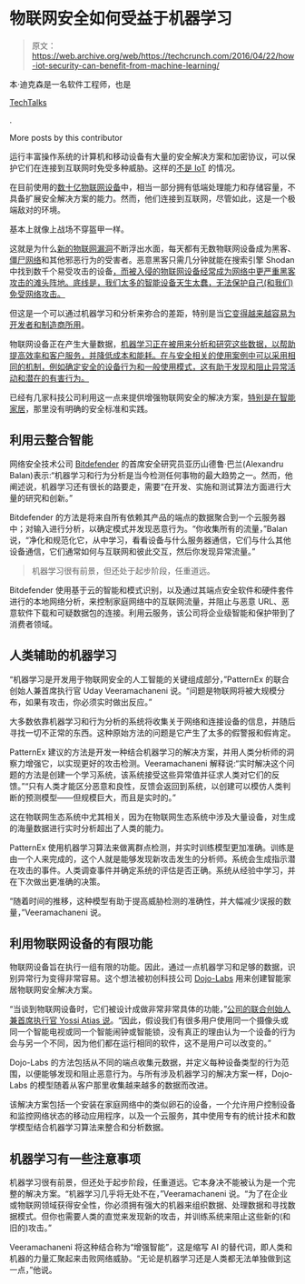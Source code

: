 # 物联网安全如何受益于机器学习 

> 原文：<https://web.archive.org/web/https://techcrunch.com/2016/04/22/how-iot-security-can-benefit-from-machine-learning/>

本·迪克森是一名软件工程师，也是

[TechTalks](https://web.archive.org/web/20221215215026/https://bdtechtalks.com/)

.

More posts by this contributor

运行丰富操作系统的计算机和移动设备有大量的安全解决方案和加密协议，可以保护它们在连接到互联网时免受多种威胁。这样的[不是 IoT](https://web.archive.org/web/20221215215026/https://bendeetech.wordpress.com/2016/04/06/your-smarthome-is-dumber-than-you-think/) 的情况。

在目前使用的[数十亿物联网设备](https://web.archive.org/web/20221215215026/http://www.gartner.com/newsroom/id/3165317)中，相当一部分拥有低端处理能力和存储容量，不具备扩展安全解决方案的能力。然而，他们连接到互联网，尽管如此，这是一个极端敌对的环境。

基本上就像上战场不穿盔甲一样。

这就是为什么[新的物联网漏洞](https://web.archive.org/web/20221215215026/https://techcrunch.com/2015/10/24/why-iot-security-is-so-critical/)不断浮出水面，每天都有无数物联网设备成为黑客、[僵尸网络](https://web.archive.org/web/20221215215026/https://bendeetech.wordpress.com/2016/01/28/all-you-need-to-know-about-botnets/)和其他邪恶行为的受害者。恶意黑客只需几分钟就能在搜索引擎 Shodan 中找到数千个易受攻击的设备[，而被入侵的物联网设备经常成为网络中更严重黑客攻击的滩头阵地。底线是，我们太多的智能设备天生太蠢，无法保护自己(和我们)免受网络攻击。](https://web.archive.org/web/20221215215026/http://www.zdnet.com/article/shodan-the-iot-search-engine-which-shows-us-sleeping-kids-and-how-we-throw-away-our-privacy/)

但这是一个可以通过机器学习和分析来弥合的差距，特别是当[它变得越来越容易为开发者和制造商所用](https://web.archive.org/web/20221215215026/http://www.huffingtonpost.com/laura-dambrosio/machine-learning-as-a-ser_b_9548962.html)。

物联网设备正在产生大量数据，[机器学习正在被用来分析和研究这些数据，以帮助提高效率和客户服务，并降低成本和能耗。在与安全相关的使用案例中可以采用相同的机制，例如确定安全的设备行为和一般使用模式，这有助于发现和阻止异常活动和潜在的有害行为。](https://web.archive.org/web/20221215215026/https://dzone.com/articles/how-machine-learning-service-0)

已经有几家科技公司利用这一点来提供增强物联网安全的解决方案，[特别是在智能家居](https://web.archive.org/web/20221215215026/https://bendeetech.wordpress.com/2015/12/14/why-you-need-to-worry-about-your-smart-homes-security/)，那里没有明确的安全标准和实践。

## 利用云整合智能

网络安全技术公司 [Bitdefender](https://web.archive.org/web/20221215215026/http://www.bitdefender.com/) 的首席安全研究员亚历山德鲁·巴兰(Alexandru Balan)表示:“机器学习和行为分析是当今检测任何事物的最大趋势之一。然而，他阐述说，机器学习还有很长的路要走，需要“在开发、实施和测试算法方面进行大量的研究和创新。”

Bitdefender 的方法是将来自所有依赖其产品的端点的数据聚合到一个云服务器中；对输入进行分析，以确定模式并发现恶意行为。“你收集所有的流量，”Balan 说，“净化和规范化它，从中学习，看看设备与什么服务器通信，它们与什么其他设备通信，它们通常如何与互联网和彼此交互，然后你发现异常流量。”

> 机器学习很有前景，但还处于起步阶段，任重道远。

Bitdefender 使用基于云的智能和模式识别，以及通过其端点安全软件和硬件套件进行的本地网络分析，来控制家庭网络中的互联网流量，并阻止与恶意 URL、恶意软件下载和可疑数据包的连接。利用云服务，该公司将企业级智能和保护带到了消费者领域。

## 人类辅助的机器学习

“机器学习是开发用于物联网安全的人工智能的关键组成部分，”PatternEx 的联合创始人兼首席执行官 Uday Veeramachaneni 说。“问题是物联网将被大规模分布，如果有攻击，你必须实时做出反应。”

大多数依靠机器学习和行为分析的系统将收集关于网络和连接设备的信息，并随后寻找一切不正常的东西。这种原始方法的问题是它产生了太多的假警报和假肯定。

PatternEx 建议的方法是开发一种结合机器学习的解决方案，并用人类分析师的洞察力增强它，以实现更好的攻击检测。Veeramachaneni 解释说:“实时解决这个问题的方法是创建一个学习系统，该系统接受这些异常值并征求人类对它们的反馈。”“只有人类才能区分恶意和良性，反馈会返回到系统，以创建可以模仿人类判断的预测模型——但规模巨大，而且是实时的。”

这在物联网生态系统中尤其相关，因为在物联网生态系统中涉及大量设备，对生成的海量数据进行实时分析超出了人类的能力。

PatternEx 使用机器学习算法来做离群点检测，并实时训练模型更加准确。训练是由一个人来完成的，这个人就是能够发现新攻击发生的分析师。系统会生成指示潜在攻击的事件。人类调查事件并确定系统的评估是否正确。系统从经验中学习，并在下次做出更准确的决策。

“随着时间的推移，这种模型有助于提高威胁检测的准确性，并大幅减少误报的数量，”Veeramachaneni 说。

## 利用物联网设备的有限功能

物联网设备旨在执行一组有限的功能。因此，通过一点机器学习和足够的数据，识别异常行为变得非常容易。这个想法被初创科技公司 [Dojo-Labs](https://web.archive.org/web/20221215215026/https://www.dojo-labs.com/) 用来创建智能家居物联网安全解决方案。

“当谈到物联网设备时，它们被设计成做非常非常具体的功能，”[公司的联合创始人兼首席执行官 Yossi Atias 说](https://web.archive.org/web/20221215215026/https://techcrunch.com/2015/11/19/dojo-labs/)。“因此，假设我们有很多用户使用同一个摄像头或同一个智能电视或同一个智能闹钟或智能锁，没有真正的理由认为一个设备的行为会与另一个不同，因为他们都在运行相同的软件，这不是用户可以改变的。”

Dojo-Labs 的方法包括从不同的端点收集元数据，并定义每种设备类型的行为范围，以便能够发现和阻止恶意行为。与所有涉及机器学习的解决方案一样，Dojo-Labs 的模型随着从客户那里收集越来越多的数据而改进。

该解决方案包括一个安装在家庭网络中的类似卵石的设备，一个允许用户控制设备和监控网络状态的移动应用程序，以及一个云服务，其中使用专有的统计技术和数学模型结合机器学习算法来整合和分析数据。

## 机器学习有一些注意事项

机器学习很有前景，但还处于起步阶段，任重道远。它本身决不能被认为是一个完整的解决方案。“机器学习几乎将无处不在，”Veeramachaneni 说。“为了在企业或物联网领域获得安全性，你必须拥有强大的机器来组织数据、处理数据和寻找数据模式。但你也需要人类的直觉来发现新的攻击，并训练系统来阻止这些新的(和旧的)攻击。”

Veeramachaneni 将这种结合称为“增强智能”，这是缩写 AI 的替代词，即人类和机器的力量汇聚起来击败网络威胁。“无论是机器学习还是人类都无法单独做到这一点，”他说。